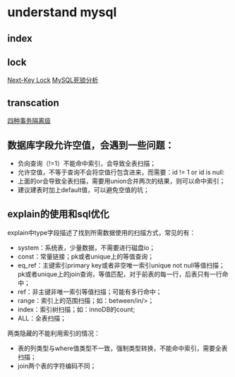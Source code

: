 # understand mysql

## index



## lock
[Next-Key Lock](https://www.cnblogs.com/zhoujinyi/p/3435982.html)
[MySQL死锁分析](https://mp.weixin.qq.com/s/Qv5QzzVoUtIB58UmIRG-lQ)


## transcation

[四种事务隔离级](https://www.cnblogs.com/zhoujinyi/p/3437475.html)


## 数据库字段允许空值，会遇到一些问题： 

- 负向查询（!=1）不能命中索引，会导致全表扫描；
- 允许空值，不等于查询不会将空值行包含进来，而需要：id != 1 or id is null:
- 上面的or会导致全表扫描，需要用union合并两次的结果，则可以命中索引；
- 建议建表时加上default值，可以避免空值的坑；


## explain的使用和sql优化

explain中type字段描述了找到所需数据使用的扫描方式，常见的有：
- system：系统表，少量数据，不需要进行磁盘io；
- const：常量链接；pk或者unique上的等值查询；
- eq_ref：主键索引primary key或者非空唯一索引unique not null等值扫描；pk或者unique上的join查询，等值匹配，对于前表的每一行，后表只有一行命中；
- ref：非主键非唯一索引等值扫描；可能有多行命中；
- range：索引上的范围扫描；如：between/in/>；
- index：索引树扫描；如：innoDB的count;
- ALL：全表扫描；



两类隐藏的不能利用索引的情况：
- 表的列类型与where值类型不一致，强制类型转换，不能命中索引，需要全表扫描；
- join两个表的字符编码不同；



